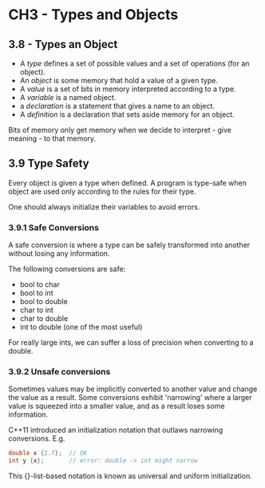 # CH3 - Types and Objects


## 3.8 - Types an Object

- A *type* defines a set of possible values and a set of operations (for an object).
- An *object* is some memory that hold a value of a given type.
- A *value* is a set of bits in memory interpreted according to a type.
- A *variable* is a named object.
- a *declaration* is a statement that gives a name to an object.
- A *definition* is a declaration that sets aside memory for an object.

Bits of memory only get memory when we decide to interpret - give meaning - to that memory.

## 3.9 Type Safety

Every object is given a type when defined. A program is type-safe when object are used
only according to the rules for their type.

One should always initialize their variables to avoid errors.

### 3.9.1 Safe Conversions

A safe conversion is where a type can be safely transformed into another without losing
any information.

The following conversions are safe:
- bool to char
- bool to int
- bool to double
- char to int
- char to double
- int to double (one of the most useful)

For really large ints, we can suffer a loss of precision when converting to a double.

### 3.9.2 Unsafe conversions

Sometimes values may be implicitly converted to another value and change the value as a result.
Some conversions exhibit 'narrowing' where a larger value is squeezed into a smaller value, and
as a result loses some information.

C++11 introduced an initialization notation that outlaws narrowing conversions. E.g.

```c++
double x {2.7};  // OK
int y {x};       // error: double -> int might narrow
```

This {}-list-based notation is known as universal and uniform initialization.

